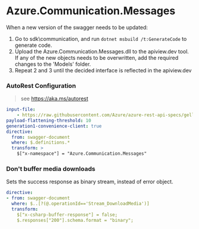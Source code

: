 # Azure.Communication.Messages

When a new version of the swagger needs to be updated:
1. Go to sdk\communication, and run `dotnet msbuild /t:GenerateCode` to generate code.
2. Upload the Azure.Communication.Messages.dll to the apiview.dev tool.
If any of the new objects needs to be overwritten, add the required changes to the 'Models' folder.
3. Repeat 2 and 3 until the decided interface is reflected in the apiview.dev 

### AutoRest Configuration

> see https://aka.ms/autorest
``` yaml
input-file:
    - https://raw.githubusercontent.com/Azure/azure-rest-api-specs/gelli/addMessagingApiSpec/specification/communication/data-plane/Messages/preview/2023-02-01-preview/CommunicationServicesMessages.json
payload-flattening-threshold: 10
generation1-convenience-client: true
directive:
  from: swagger-document
  where: $.definitions.*
  transform: >
    $["x-namespace"] = "Azure.Communication.Messages"

```

### Don't buffer media downloads

Sets the success response as binary stream, instead of error object.

``` yaml
directive:
- from: swagger-document
  where: $..[?(@.operationId=='Stream_DownloadMedia')]
  transform:
    $["x-csharp-buffer-response"] = false;
    $.responses["200"].schema.format = "binary";
```
